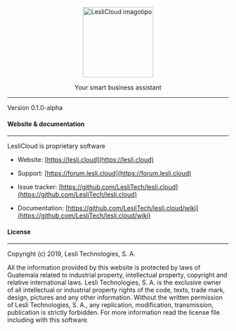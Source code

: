 <p align="center" class="m-0">
	<a href="https://lesli.cloud" target="_blank">
		<img width="160" alt="LesliCloud imagotipo" src="https://cdn.lesli.tech/leslicloud/brand/leslicloud-logo.png" />
	</a>
</p>
<p align="center">Your smart business assistant</p>

---

Version 0.1.0-alpha


#### Website & documentation
-------

LesliCloud is proprietary software

* Website: [https://lesli.cloud](https://lesli.cloud)

* Support: [https://forum.lesli.cloud](https://forum.lesli.cloud)

* Issue tracker: [https://github.com/LesliTech/lesli.cloud](https://github.com/LesliTech/lesli.cloud)

* Documentation: [https://github.com/LesliTech/lesli.cloud/wiki](https://github.com/LesliTech/lesli.cloud/wiki)

#### License
-------
Copyright (c) 2019, Lesli Technologies, S. A.

All the information provided by this website is protected by laws of Guatemala related 
to industrial property, intellectual property, copyright and relative international laws. 
Lesli Technologies, S. A. is the exclusive owner of all intellectual or industrial property
rights of the code, texts, trade mark, design, pictures and any other information.
Without the written permission of Lesli Technologies, S. A., any replication, modification,
transmission, publication is strictly forbidden.
For more information read the license file including with this software.
